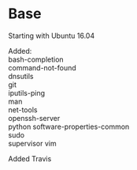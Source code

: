 # Base

Starting with Ubuntu 16.04

Added:  
bash-completion  
command-not-found  
dnsutils  
git  
iputils-ping  
man  
net-tools  
openssh-server  
python
software-properties-common  
sudo  
supervisor
vim  

Added Travis
